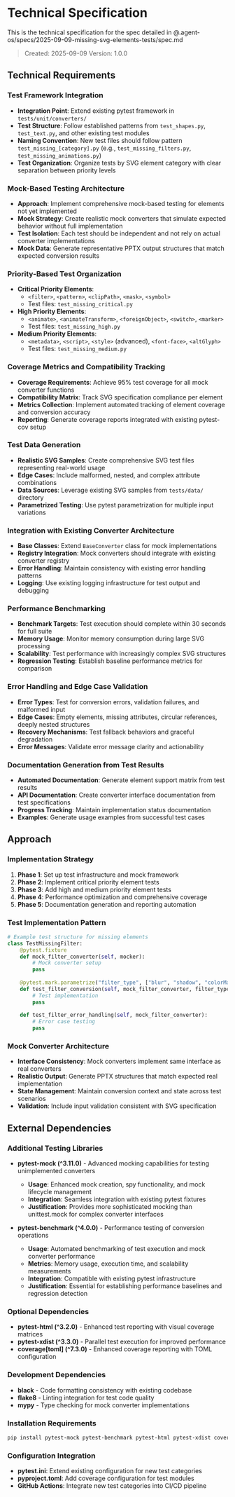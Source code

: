 # Technical Specification

This is the technical specification for the spec detailed in @.agent-os/specs/2025-09-09-missing-svg-elements-tests/spec.md

> Created: 2025-09-09
> Version: 1.0.0

## Technical Requirements

### Test Framework Integration
- **Integration Point**: Extend existing pytest framework in `tests/unit/converters/`
- **Test Structure**: Follow established patterns from `test_shapes.py`, `test_text.py`, and other existing test modules
- **Naming Convention**: New test files should follow pattern `test_missing_[category].py` (e.g., `test_missing_filters.py`, `test_missing_animations.py`)
- **Test Organization**: Organize tests by SVG element category with clear separation between priority levels

### Mock-Based Testing Architecture
- **Approach**: Implement comprehensive mock-based testing for elements not yet implemented
- **Mock Strategy**: Create realistic mock converters that simulate expected behavior without full implementation
- **Test Isolation**: Each test should be independent and not rely on actual converter implementations
- **Mock Data**: Generate representative PPTX output structures that match expected conversion results

### Priority-Based Test Organization
- **Critical Priority Elements**: 
  - `<filter>`, `<pattern>`, `<clipPath>`, `<mask>`, `<symbol>`
  - Test files: `test_missing_critical.py`
- **High Priority Elements**: 
  - `<animate>`, `<animateTransform>`, `<foreignObject>`, `<switch>`, `<marker>`
  - Test files: `test_missing_high.py`
- **Medium Priority Elements**: 
  - `<metadata>`, `<script>`, `<style>` (advanced), `<font-face>`, `<altGlyph>`
  - Test files: `test_missing_medium.py`

### Coverage Metrics and Compatibility Tracking
- **Coverage Requirements**: Achieve 95% test coverage for all mock converter functions
- **Compatibility Matrix**: Track SVG specification compliance per element
- **Metrics Collection**: Implement automated tracking of element coverage and conversion accuracy
- **Reporting**: Generate coverage reports integrated with existing pytest-cov setup

### Test Data Generation
- **Realistic SVG Samples**: Create comprehensive SVG test files representing real-world usage
- **Edge Cases**: Include malformed, nested, and complex attribute combinations
- **Data Sources**: Leverage existing SVG samples from `tests/data/` directory
- **Parametrized Testing**: Use pytest parametrization for multiple input variations

### Integration with Existing Converter Architecture
- **Base Classes**: Extend `BaseConverter` class for mock implementations
- **Registry Integration**: Mock converters should integrate with existing converter registry
- **Error Handling**: Maintain consistency with existing error handling patterns
- **Logging**: Use existing logging infrastructure for test output and debugging

### Performance Benchmarking
- **Benchmark Targets**: Test execution should complete within 30 seconds for full suite
- **Memory Usage**: Monitor memory consumption during large SVG processing
- **Scalability**: Test performance with increasingly complex SVG structures
- **Regression Testing**: Establish baseline performance metrics for comparison

### Error Handling and Edge Case Validation
- **Error Types**: Test for conversion errors, validation failures, and malformed input
- **Edge Cases**: Empty elements, missing attributes, circular references, deeply nested structures
- **Recovery Mechanisms**: Test fallback behaviors and graceful degradation
- **Error Messages**: Validate error message clarity and actionability

### Documentation Generation from Test Results
- **Automated Documentation**: Generate element support matrix from test results
- **API Documentation**: Create converter interface documentation from test specifications
- **Progress Tracking**: Maintain implementation status documentation
- **Examples**: Generate usage examples from successful test cases

## Approach

### Implementation Strategy
1. **Phase 1**: Set up test infrastructure and mock framework
2. **Phase 2**: Implement critical priority element tests
3. **Phase 3**: Add high and medium priority element tests
4. **Phase 4**: Performance optimization and comprehensive coverage
5. **Phase 5**: Documentation generation and reporting automation

### Test Implementation Pattern
```python
# Example test structure for missing elements
class TestMissingFilter:
    @pytest.fixture
    def mock_filter_converter(self, mocker):
        # Mock converter setup
        pass
    
    @pytest.mark.parametrize("filter_type", ["blur", "shadow", "colorMatrix"])
    def test_filter_conversion(self, mock_filter_converter, filter_type):
        # Test implementation
        pass
    
    def test_filter_error_handling(self, mock_filter_converter):
        # Error case testing
        pass
```

### Mock Converter Architecture
- **Interface Consistency**: Mock converters implement same interface as real converters
- **Realistic Output**: Generate PPTX structures that match expected real implementation
- **State Management**: Maintain conversion context and state across test scenarios
- **Validation**: Include input validation consistent with SVG specification

## External Dependencies

### Additional Testing Libraries
- **pytest-mock (^3.11.0)** - Advanced mocking capabilities for testing unimplemented converters
  - **Usage**: Enhanced mock creation, spy functionality, and mock lifecycle management
  - **Integration**: Seamless integration with existing pytest fixtures
  - **Justification**: Provides more sophisticated mocking than unittest.mock for complex converter interfaces

- **pytest-benchmark (^4.0.0)** - Performance testing of conversion operations
  - **Usage**: Automated benchmarking of test execution and mock converter performance
  - **Metrics**: Memory usage, execution time, and scalability measurements
  - **Integration**: Compatible with existing pytest infrastructure
  - **Justification**: Essential for establishing performance baselines and regression detection

### Optional Dependencies
- **pytest-html (^3.2.0)** - Enhanced test reporting with visual coverage matrices
- **pytest-xdist (^3.3.0)** - Parallel test execution for improved performance
- **coverage[toml] (^7.3.0)** - Enhanced coverage reporting with TOML configuration

### Development Dependencies
- **black** - Code formatting consistency with existing codebase
- **flake8** - Linting integration for test code quality
- **mypy** - Type checking for mock converter implementations

### Installation Requirements
```bash
pip install pytest-mock pytest-benchmark pytest-html pytest-xdist coverage[toml]
```

### Configuration Integration
- **pytest.ini**: Extend existing configuration for new test categories
- **pyproject.toml**: Add coverage configuration for test modules
- **GitHub Actions**: Integrate new test categories into CI/CD pipeline